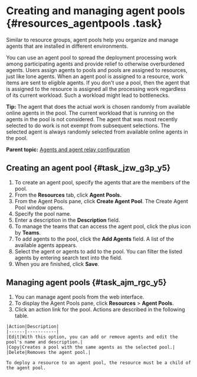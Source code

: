 # Creating and managing agent pools {#resources_agentpools .task}

Similar to resource groups, agent pools help you organize and manage agents that are installed in different environments.

You can use an agent pool to spread the deployment processing work among participating agents and provide relief to otherwise overburdened agents. Users assign agents to pools and pools are assigned to resources, just like lone agents. When an agent pool is assigned to a resource, work items are sent to eligible agents. If you don't use a pool, then the agent that is assigned to the resource is assigned all the processing work regardless of its current workload. Such a workload might lead to bottlenecks.

**Tip:** The agent that does the actual work is chosen randomly from available online agents in the pool. The current workload that is running on the agents in the pool is not considered. The agent that was most recently selected to do work is not exempt from subsequent selections. The selected agent is always randomly selected from available online agents in the pool.

**Parent topic:** [Agents and agent relay configuration](../topics/configure_agents.md)

## Creating an agent pool {#task_jzw_g3p_y5}

1.  To create an agent pool, specify the agents that are the members of the pool.
2.   From the **Resources** tab, click **Agent Pools.** 
3.   From the Agent Pools pane, click **Create Agent Pool**. The Create Agent Pool window opens.
4.   Specify the pool name. 
5.   Enter a description in the **Description** field. 
6.   To manage the teams that can access the agent pool, click the plus icon by **Teams**. 
7.   To add agents to the pool, click the **Add Agents** field. A list of the available agents appears.
8.   Select the agent or agents to add to the pool. You can filter the listed agents by entering search text into the field.
9.   When you are finished, click **Save**. 

## Managing agent pools {#task_ajm_rgc_y5}

1.  You can manage agent pools from the web interface.
2.   To display the Agent Pools pane, click **Resources** \> **Agent Pools**. 
3.   Click an action link for the pool. Actions are described in the following table.

    |Action|Description|
    |------|-----------|
    |Edit|With this option, you can add or remove agents and edit the pool's name and description.|
    |Copy|Creates a pool with the same agents as the selected pool.|
    |Delete|Removes the agent pool.|

    To deploy a resource to an agent pool, the resource must be a child of the agent pool.


